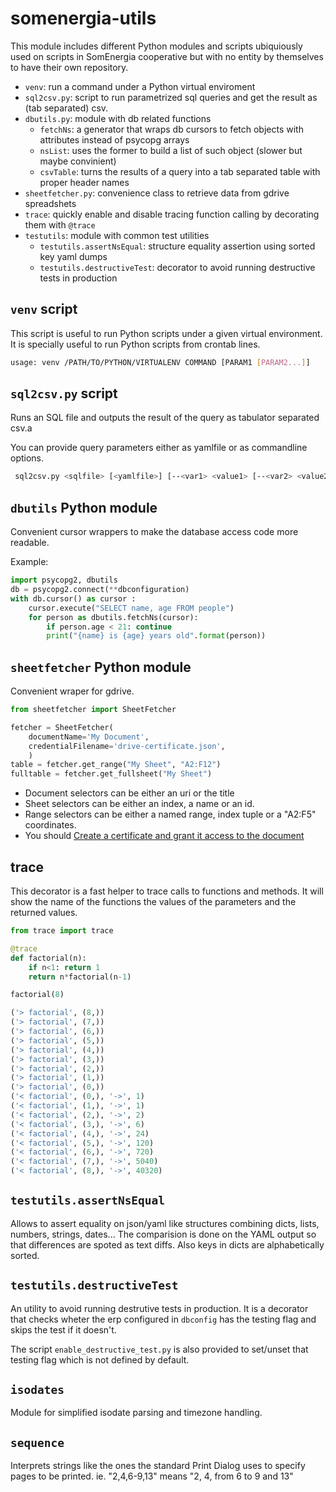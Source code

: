# somenergia-utils

This module includes different Python modules and scripts
ubiquiously used on scripts in SomEnergia cooperative
but with no entity by themselves to have their own repository.


- `venv`: run a command under a Python virtual enviroment
- `sql2csv.py`: script to run parametrized sql queries and get the result as (tab separated) csv.
- `dbutils.py`: module with db related functions
	- `fetchNs`: a generator that wraps db cursors to fetch objects with attributes instead of psycopg arrays
	- `nsList`: uses the former to build a list of such object (slower but maybe convinient)
	- `csvTable`: turns the results of a query into a tab separated table with proper header names
- `sheetfetcher.py`: convenience class to retrieve data from gdrive spreadshets
- `trace`: quickly enable and disable tracing function calling by decorating them with `@trace`
- `testutils`: module with common test utilities
	- `testutils.assertNsEqual`: structure equality assertion using sorted key yaml dumps
	- `testutils.destructiveTest`: decorator to avoid running destructive tests in production

## `venv` script

This script is useful to run Python scripts under a given virtual environment.
It is specially useful to run Python scripts from crontab lines.

```bash
usage: venv /PATH/TO/PYTHON/VIRTUALENV COMMAND [PARAM1 [PARAM2...]]
```

## `sql2csv.py` script

Runs an SQL file and outputs the result of the query as tabulator separated csv.a

You can provide query parameters either as yamlfile or as commandline options.

```bash
 sql2csv.py <sqlfile> [<yamlfile>] [--<var1> <value1> [--<var2> <value2> ..] ]
```

## `dbutils` Python module

Convenient cursor wrappers to make the database access code more readable.

Example:

```python
import psycopg2, dbutils
db = psycopg2.connect(**dbconfiguration)
with db.cursor() as cursor :
	cursor.execute("SELECT name, age FROM people")
	for person as dbutils.fetchNs(cursor):
		if person.age < 21: continue
		print("{name} is {age} years old".format(person))
```

## `sheetfetcher` Python module

Convenient wraper for gdrive.

```python
from sheetfetcher import SheetFetcher

fetcher = SheetFetcher(
	documentName='My Document',
	credentialFilename='drive-certificate.json',
	)
table = fetcher.get_range("My Sheet", "A2:F12")
fulltable = fetcher.get_fullsheet("My Sheet")
```

- Document selectors can be either an uri or the title
- Sheet selectors can be either an index, a name or an id.
- Range selectors can be either a named range, index tuple or a "A2:F5" coordinates.
- You should [Create a certificate and grant it access to the document](http://gspread.readthedocs.org/en/latest/oauth2.html)

## trace

This decorator is a fast helper to trace calls to functions and methods.
It will show the name of the functions the values of the parameters and the returned values.

```python
from trace import trace

@trace
def factorial(n):
    if n<1: return 1
    return n*factorial(n-1)

factorial(8)

('> factorial', (8,))
('> factorial', (7,))
('> factorial', (6,))
('> factorial', (5,))
('> factorial', (4,))
('> factorial', (3,))
('> factorial', (2,))
('> factorial', (1,))
('> factorial', (0,))
('< factorial', (0,), '->', 1)
('< factorial', (1,), '->', 1)
('< factorial', (2,), '->', 2)
('< factorial', (3,), '->', 6)
('< factorial', (4,), '->', 24)
('< factorial', (5,), '->', 120)
('< factorial', (6,), '->', 720)
('< factorial', (7,), '->', 5040)
('< factorial', (8,), '->', 40320)

```

## `testutils.assertNsEqual`

Allows to assert equality on json/yaml like structures combining
dicts, lists, numbers, strings, dates...
The comparision is done on the YAML output so that differences are
spoted as text diffs.
Also keys in dicts are alphabetically sorted.


## `testutils.destructiveTest`

An utility to avoid running destrutive tests in production.
It is a decorator that checks wheter the erp configured in `dbconfig`
has the testing flag and skips the test if it doesn't.

The script `enable_destructive_test.py` is also provided to set/unset
that testing flag which is not defined by default.

## `isodates`

Module for simplified isodate parsing and timezone handling.


## `sequence`

Interprets strings like the ones the standard Print Dialog
uses to specify pages to be printed.
ie. "2,4,6-9,13" means "2, 4, from 6 to 9 and 13"





